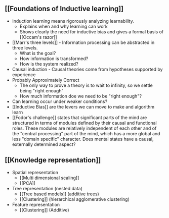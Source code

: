 ## [[Foundations of Inductive learning]]
- Induction learning means rigorously analyzing learnability. 
	- Explains when and why learning can work
	- Shows clearly the need for inductive bias and gives a formal basis of [[Occam's razor]]
- [[Marr's three levels]] - Information processing can be abstracted in three levels.
	- What is the goal?
	- How information is transformed?
	- How is the system realized?
- Causal induction - Causal theories come from hypotheses supported by experience
- Probably Approximately Correct
	- The only way to prove a theory is to wait to infinity, so we settle being "right enough"
	- How much information doe we need to be "right enough"?
- Can learning occur under weaker conditions? 
- [[Inductive Bias]] are the levers we can move to make and algorithm learn
- [[Fodor's challenge]] states that significant parts of the mind are structured in terms of modules defined by their causal and functional roles. These modules are relatively independent of each other and of the "central processing" part of the mind, which has a more global and less "domain specific" character. Does mental states have a causal, externally determined aspect?
## [[Knowledge representation]]
- Spatial representation
	- [[Multi dimensional scaling]]
	- [[PCA]]
- Tree representation (nested data)
	- [[Tree based models]] (additive trees)
	- [[Clustering]] (hierarchical agglomerative clustering)
- Feature representation
	- [[Clustering]] (Additive)
